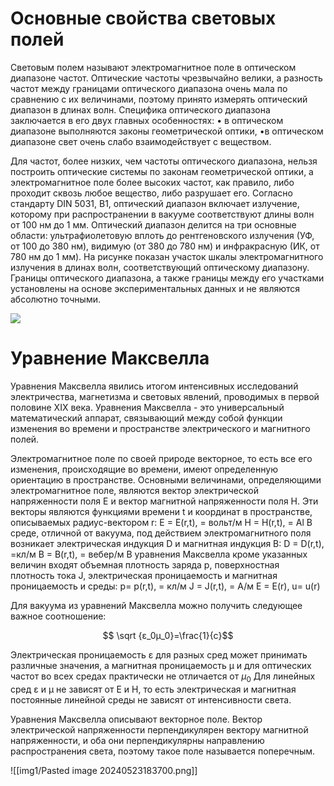 # Основные свойства световых полей

Световым полем называют электромагнитное поле в оптическом
диапазоне частот. Оптические частоты чрезвычайно велики, а разность частот между границами оптического диапазона очень мала по сравнению с их величинами, поэтому принято измерять оптический диапазон в длинах волн. Специфика оптического диапазона заключается в его двух главных особенностях:
• в оптическом диапазоне выполняются законы геометрической оптики,
•в оптическом диапазоне свет очень слабо взаимодействует с веществом.

Для частот, более низких, чем частоты оптического диапазона, нельзя
построить оптические системы по законам геометрической оптики, а
электромагнитное поле более высоких частот, как правило, либо проходит
сквозь любое вещество, либо разрушает его.
Согласно стандарту DIN 5031, B1, оптический диапазон включает
излучение, которому при распространении в вакууме соответствуют длины
волн от 100 нм до 1 мм. Оптический диапазон делится на три основные
области: ультрафиолетовую вплоть до рентгеновского излучения (УФ, от
100 до 380 нм), видимую (от 380 до 780 нм) и инфракрасную (ИК, от 780 нм
до 1 мм).
На рисунке показан участок шкалы электромагнитного излучения в
длинах волн, соответствующий оптическому диапазону. Границы оптического
диапазона, а также границы между его участками установлены на основе
экспериментальных данных и не являются абсолютно точными.

![](img1/Pasted%image%20240523182716.png)


# Уравнение Максвелла

Уравнения Максвелла явились итогом интенсивных исследований
электричества, магнетизма и световых явлений, проводимых в первой половине
XIX века. Уравнения Максвелла - это универсальный математический аппарат,
связывающий между собой функции изменения во времени и пространстве
электрического и магнитного полей.

Электромагнитное поле по своей природе векторное, то есть все его
изменения, происходящие во времени, имеют определенную ориентацию в
пространстве.
Основными величинами, определяющими электромагнитное поле,
являются вектор электрической напряженности поля E и вектор
магнитной напряженности поля Н. Эти векторы являются функциями
времени t и координат в пространстве, описываемых радиус-вектором r:
E = E(r,t), = вольт/м
H = H(r,t), = Al
В среде, отличной от вакуума, под действием электромагнитного поля
возникает электрическая индукция D и магнитная индукция В:
D = D(r,t), =кл/м
B = B(r,t), = вебер/м
В уравнения Максвелла кроме указанных величин входят объемная
плотность заряда р, поверхностная плотность тока J, электрическая
проницаемость и магнитная проницаемость и среды:
p= p(r,t), = кл/м
J = J(r,t), = A/м
E = E(r), u= u(r)

Для вакуума из уравнений Максвелла можно получить следующее важное соотношение: 

$$ \sqrt {ε_0μ_0}=\frac{1}{c}$$

Электрическая проницаемость ε для разных сред может принимать
различные значения, а магнитная проницаемость μ и для оптических частот во
всех средах практически не отличается от $μ_0$ Для линейных сред  ε и  μ не
зависят от Е и Н, то есть электрическая и магнитная постоянные линейной
среды не зависят от интенсивности света.

Уравнения Максвелла описывают векторное поле. Вектор электрической
напряженности перпендикулярен вектору магнитной напряженности, и оба они
перпендикулярны направлению распространения света, поэтому
такое поле называется поперечным.

![[img1/Pasted image 20240523183700.png]]
